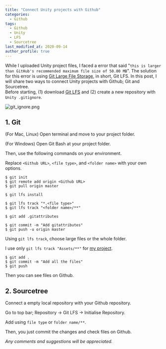 ```yaml
---
title: "Connect Unity projects with Github"
categories: 
  - Github
tags:
  - Github
  - Unity
  - LFS
  - Sourcetree
last_modified_at: 2020-09-14
author_profile: true
---
```

While I uploaded Unity project files, I faced a error that said "`this is larger than GitHub's recommended maximum file size of 50.00 MB`". The solution for this error is using [Git Large File Storage](https://git-lfs.github.com/), in short, Git LFS. In this post, I will share two ways to connect Unity projects with Github; Git and Sourcetree.<br/>
Before starting, (1) download [Git LFS](https://git-lfs.github.com/) and (2) create a new repository with `Unity .gitignore`.

![git_ignore.png](https://user-images.githubusercontent.com/62553200/93023833-c017ca80-f62c-11ea-9073-2dc791c8e503.png)

## 1. Git

(For Mac, Linux) Open terminal and move to your project folder.<br/>

(For Windows) Open Git Bash at your project folder.<br/>

Then, use the following commands on your environment.<br/>

Replace `<Github URL>`, `<file type>`, and `<folder name>` with your own options.

```
$ git init
$ git remote add origin <Github URL>
$ git pull origin master
```

```
$ git lfs install

$ git lfs track "*.<file type>"
$ git lfs track "<folder name>/**"

$ git add .gitattributes

$ git commit -m "Add gitattributes"
$ git push -u origin master
```

Using `git lfs track`, choose large files or the whole folder.<br/>

I use only `git lfs track "Assets/**"` for [my project](https://github.com/tula3and/pie_planet).

```
$ git add .
$ git commit -m "Add all the files"
$ git push
```

Then you can see files on Github.

## 2. Sourcetree

Connect a empty local repository with your Github repository.<br/>

Go to top bar; Repository → Git LFS → Initialise Repository.<br/>

Add using `file type` or `folder name/**`.<br/>

Then, you just commit the changes and check files on Github.<br/>

*Any comments and suggestions will be appreciated.*
